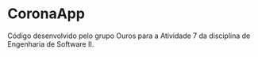 # CoronaApp
Código desenvolvido pelo grupo Ouros para a Atividade 7 da disciplina de Engenharia de Software II.
